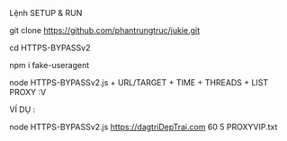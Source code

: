 Lệnh SETUP & RUN

git clone https://github.com/phantrungtruc/jukie.git

cd HTTPS-BYPASSv2

npm i fake-useragent

node HTTPS-BYPASSv2.js + URL/TARGET + TIME + THREADS + LIST PROXY :V

VÍ DỤ :

node HTTPS-BYPASSv2.js https://dagtriDepTrai.com 60 5 PROXYVIP.txt
